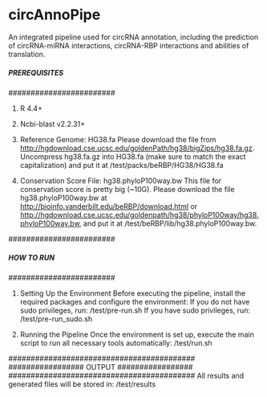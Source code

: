 # circAnnoPipe
An integrated pipeline used for circRNA annotation, including the prediction of circRNA-miRNA interactions, circRNA-RBP interactions and abilities of translation.

##### PREREQUISITES ######
########################
1. R 4.4+

2. Ncbi-blast v2.2.31+ 

3. Reference Genome: HG38.fa
    Please download the file from http://hgdownload.cse.ucsc.edu/goldenPath/hg38/bigZips/hg38.fa.gz. 
    Uncompress hg38.fa.gz into HG38.fa (make sure to match the exact capitalization) and put it at /test/packs/beRBP/HG38/HG38.fa

4. Conservation Score File: hg38.phyloP100way.bw
	This file for conservation score is pretty big (~10G). Please download the file hg38.phyloP100way.bw at http://bioinfo.vanderbilt.edu/beRBP/download.html or http://hgdownload.cse.ucsc.edu/goldenpath/hg38/phyloP100way/hg38.phyloP100way.bw, and put it at /test/beRBP/lib/hg38.phyloP100way.bw. 

########################
##### HOW TO RUN ######
########################
1. Setting Up the Environment
   Before executing the pipeline, install the required packages and configure the environment:
    If you do not have sudo privileges, run: /test/pre-run.sh
    If you have sudo privileges, run: /test/pre-run_sudo.sh

2. Running the Pipeline
    Once the environment is set up, execute the main script to run all necessary tools automatically: /test/run.sh

##########################################
################# OUTPUT #################
##########################################
All results and generated files will be stored in: /test/results
